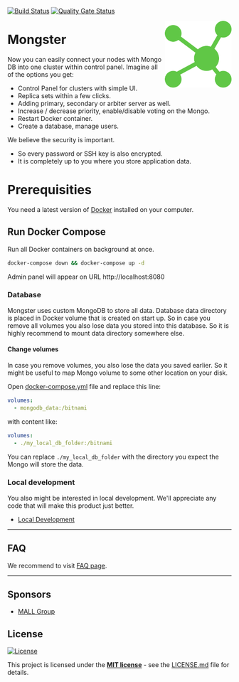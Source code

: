 [![Build Status](https://api.travis-ci.org/mallgroup/mal-mongster.svg?branch=master)](https://travis-ci.org/mallgroup/mal-mongster)
[![Quality Gate Status](https://sonarcloud.io/api/project_badges/measure?project=danielrataj_mal-mongster&metric=alert_status)](https://sonarcloud.io/dashboard?id=danielrataj_mal-mongster)

<img src="/admin/src/assets/logo-512x512.png" alt="logo" width="150" height="150" align="right"
 />
# Mongster
Now you can easily connect your nodes with Mongo DB into one cluster within control panel. Imagine all of the options you get:
 - Control Panel for clusters with simple UI.
 - Replica sets within a few clicks.
 - Adding primary, secondary or arbiter server as well.
 - Increase / decrease priority, enable/disable voting on the Mongo.
 - Restart Docker container.
 - Create a database, manage users.

We believe the security is important.
 - So every password or SSH key is also encrypted.
 - It is completely up to you where you store application data.

# Prerequisities
You need a latest version of [Docker](https://www.docker.com/) installed on your computer.

## Run Docker Compose

Run all Docker containers on background at once.

```sh
docker-compose down && docker-compose up -d
```

Admin panel will appear on URL http://localhost:8080

### Database
Mongster uses custom MongoDB to store all data. Database data directory is placed in Docker volume that is created on start up. So in case you remove all volumes you also lose data you stored into this database. So it is highly recommend to mount data directory somewhere else.

#### Change volumes
In case you remove volumes, you also lose the data you saved earlier. So it might be useful to map Mongo volume to some other location on your disk.

Open [docker-compose.yml](/docker-compose.yml) file and replace this line:

```yaml
volumes:
  - mongodb_data:/bitnami
```

with content like:

```yaml
volumes:
  - ./my_local_db_folder:/bitnami
```

You can replace `./my_local_db_folder` with the directory you expect the Mongo will store the data.


### Local development
You also might be interested in local development. We'll appreciate any code that will make this product just better.

 - [Local Development](/docs/development.md)

---

## FAQ

We recommend to visit [FAQ page](/FAQ.md).

---

## Sponsors
 - [MALL Group](http://www.mallgroup.com)

## License
[![License](http://img.shields.io/:license-mit-blue.svg?style=flat-square)](http://badges.mit-license.org)

This project is licensed under the **[MIT license](http://opensource.org/licenses/mit-license.php)** - see the [LICENSE.md](/LICENSE.md) file for details.
